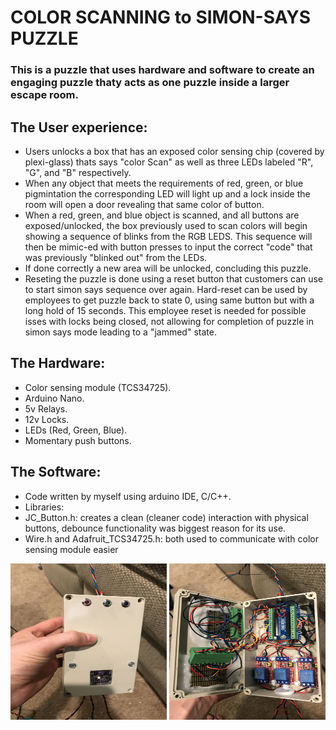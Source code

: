 # COLOR SCANNING to SIMON-SAYS PUZZLE

### This is a puzzle that uses hardware and software to create an engaging puzzle thaty acts as one puzzle inside a larger escape room.

## The User experience:

- Users unlocks a box that has an exposed color sensing chip (covered by plexi-glass) thats says "color Scan" as well as three LEDs labeled "R", "G", and "B" respectively.
- When any object that meets the requirements of red, green, or blue pigmintation the corresponding LED will light up and a lock inside the room will open a door revealing that same color of button.
- When a red, green, and blue object is scanned, and all buttons are exposed/unlocked, the box previously used to scan colors will begin showing a sequence of blinks from the RGB LEDS. This sequence will then be mimic-ed with button presses to input the correct "code" that was previously "blinked out" from the LEDs.
- If done correctly a new area will be unlocked, concluding this puzzle.
- Reseting the puzzle is done using a reset button that customers can use to start simon says sequence over again. Hard-reset can be used by employees to get puzzle back to state 0, using same button but with a long hold of 15 seconds. This employee reset is needed for possible isses with locks being closed, not allowing for completion of puzzle in simon says mode leading to a "jammed" state.

## The Hardware:

- Color sensing module (TCS34725).
- Arduino Nano.
- 5v Relays.
- 12v Locks.
- LEDs (Red, Green, Blue).
- Momentary push buttons.

## The Software:

- Code written by myself using arduino IDE, C/C++.
- Libraries:
- JC_Button.h: creates a clean (cleaner code) interaction with physical buttons, debounce functionality was biggest reason for its use.
- Wire.h and Adafruit_TCS34725.h: both used to communicate with color sensing module easier

<img src="./colorSensingHousing.JPG" alt="Hardware in mid-creation, before install" width="250" height="250">

<img src="./colorSensingHousingInside.JPG" alt="Hardware in mid-creation, inside components, before install" width="250" height="250">
